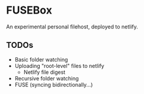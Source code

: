 # FUSEBox

An experimental personal filehost, deployed to netlify.

## TODOs

- Basic folder watching
- Uploading "root-level" files to netlify
  - Netlify file digest
- Recursive folder watching
- FUSE (syncing bidirectionally...)
